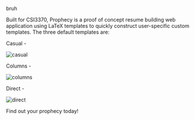 bruh

Built for CSI3370, Prophecy is a proof of concept resume building web application using LaTeX templates to quickly construct user-specific custom templates. The three default templates are:

Casual - 

![casual](https://user-images.githubusercontent.com/84818664/202929253-fed7ea9a-8bb9-4ea6-a977-33e59a5cda96.png)

Columns - 

![columns](https://user-images.githubusercontent.com/84818664/202929267-fbd78aa9-825b-499b-996c-875ce1c9ca2c.png)

Direct - 

![direct](https://user-images.githubusercontent.com/84818664/202929274-fe8caf68-9d57-4a18-b52a-8f12997b0a9a.png)

Find out your prophecy today!

